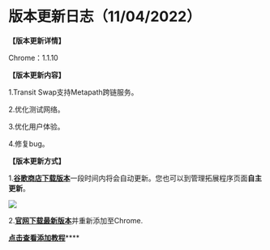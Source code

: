 # 版本更新日志（11/04/2022）

**【版本更新详情】**

Chrome：1.1.10



**【版本更新内容】**

1.Transit Swap支持Metapath跨链服务。&#x20;

2.优化测试网络。&#x20;

3.优化用户体验。

4.修复bug。



**【版本更新方式】**

1.[**谷歌商店下载版本**](https://chrome.google.com/webstore/detail/tokenpocket/mfgccjchihfkkindfppnaooecgfneiii?hl=zh-CN)一段时间内将会自动更新。您也可以到管理拓展程序页面**自主更新**。

![](<../../.gitbook/assets/组 5.png>)

2.[**官网下载最新版本**](broken-reference)并重新添加至Chrome.

[**点击查看添加教程**](https://help.tokenpocket.pro/cn/extension-wallet/faq/installation-tutorial)****

